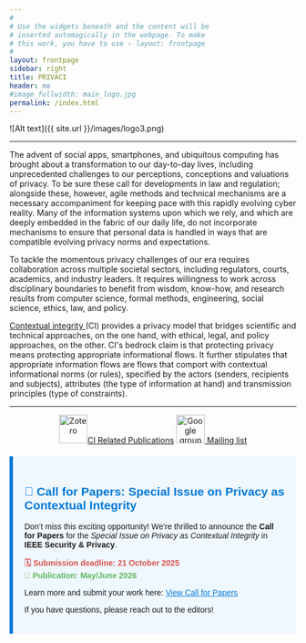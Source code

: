 ```yaml
---
#
# Use the widgets beneath and the content will be
# inserted automagically in the webpage. To make
# this work, you have to use › layout: frontpage
#
layout: frontpage
sidebar: right
title: PRIVACI
header: no
#image_fullwidth: main_logo.jpg
permalink: /index.html
---
```

<p/>
![Alt text]({{ site.url }}/images/logo3.png)

<hr/>
The advent of social apps, smartphones, and ubiquitous computing has brought about a transformation to our day-to-day lives, including unprecedented challenges to our perceptions, conceptions and valuations of privacy. To be sure these call for developments in law and regulation;  alongside these, however, agile methods and technical mechanisms are a necessary accompaniment for keeping pace with this rapidly evolving cyber reality. Many of the information systems upon which we rely, and which are deeply embedded in the fabric of our daily life, do not incorporate mechanisms to ensure that personal data is handled in ways that are compatible evolving privacy norms and expectations. 

To tackle the momentous privacy challenges of our era requires collaboration across multiple societal sectors, including regulators, courts, academics, and industry leaders. It requires willingness to work across disciplinary boundaries to benefit from wisdom, know-how, and research results from computer science, formal methods, engineering, social science, ethics, law, and policy.  

 [Contextual integrity ](https://www.sup.org/books/title/?id=8862)(CI) provides a privacy model that bridges scientific and technical approaches, on the one hand, with ethical, legal, and policy approaches, on the other. CI's bedrock claim is that protecting privacy means protecting appropriate informational flows. It further stipulates that appropriate information flows are flows that comport with contextual informational norms (or rules), specified by the actors (senders, recipients and subjects), attributes (the type of information at hand) and transmission principles (type of constraints).


<hr/>
<center>
<a href="https://www.zotero.org/groups/2228317/privaci"> <img src="{{ site.url }}/images/zotero-logo.jpg"  alt="Zotero" style="height: 50px;"/>CI Related Publications</a> <a href="https://groups.google.com/forum/#!forum/privaci-research"><img src="{{site.url }}/images/google-groups.png" alt="Google group" style="height: 50px;" /> Mailing list</a>
</center>

<div style="background-color: #f0f8ff; border-left: 6px solid #0078D7; padding: 20px; font-family: Arial, sans-serif; margin: 20px 0;">
  <h2 style="color: #0078D7;">📣 Call for Papers: Special Issue on Privacy as Contextual Integrity</h2>
  <p>
    Don’t miss this exciting opportunity! We're thrilled to announce the <strong>Call for Papers</strong> for the 
    <em>Special Issue on Privacy as Contextual Integrity</em> in 
    <strong>IEEE Security & Privacy</strong>.
  </p>
  <p>
    <strong style="color: #d9534f;">🗓 Submission deadline: 21 October 2025</strong><br>
    <strong style="color: #5cb85c;">📅 Publication: May/June 2026</strong>
  </p>
  <p>
    Learn more and submit your work here: 
    <a href="https://www.computer.org/digital-library/magazines/sp/cfp-privacy-contextual-integrity" target="_blank" style="color: #0078D7; text-decoration: underline;">
      View Call for Papers
    </a>
  </p>
  <p>If you have questions, please reach out to the editors!</p>
</div>

<!-- ## Join the [PrivaCI mailing list]() and check out the recent CI related publications on the [Zotero group repository]().--> 
